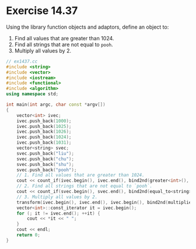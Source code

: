 # Exercise 14.37

Using the library function objects and adaptors, define an object to:

1. Find all values that are greater than 1024.
2. Find all strings that are not equal to `pooh`.
3. Multiply all values by 2.

```cpp
// ex1437.cc
#include <string>
#include <vector>
#include <iostream>
#include <functional>
#include <algorithm>
using namespace std;

int main(int argc, char const *argv[])
{
    vector<int> ivec;
    ivec.push_back(1000);
    ivec.push_back(1025);
    ivec.push_back(1026);
    ivec.push_back(1024);
    ivec.push_back(1031);
    vector<string> svec;
    svec.push_back("liu");
    svec.push_back("chu");
    svec.push_back("shu");
    svec.push_back("pooh");
    // 1. Find all values that are greater than 1024.
    cout << count_if(ivec.begin(), ivec.end(), bind2nd(greater<int>(), 1024)) << endl;
    // 2. Find all strings that are not equal to `pooh`.
    cout << count_if(svec.begin(), svec.end(), bind2nd(equal_to<string>(), "pooh")) << endl;
    // 3. Multiply all values by 2.
    transform(ivec.begin(), ivec.end(), ivec.begin(), bind2nd(multiplies<int>(), 2));
    vector<int>::const_iterator it = ivec.begin();
    for (; it != ivec.end(); ++it) {
        cout << *it << " ";
    }
    cout << endl;
    return 0;
}
```